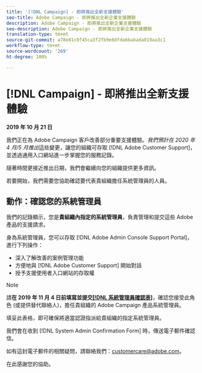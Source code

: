 ```yaml
---
title: '[!DNL Campaign] - 即將推出全新支援體驗'
seo-title: Adobe Campaign - 即將推出全新企業支援體驗
description: Adobe Campaign - 即將推出全新企業支援體驗
seo-description: Adobe Campaign - 即將推出全新企業支援體驗
translation-type: tm+mt
source-git-commit: a78e81c0f45ca3f2fb9e8dfda6babada819aa3c1
workflow-type: tm+mt
source-wordcount: '269'
ht-degree: 100%

---
```



# [!DNL Campaign] - 即將推出全新支援體驗

**2019 年 10 月 21 日**

我們正在為 Adobe Campaign 客戶改善部分重要支援體驗。*我們預計在 2020 年 4 月/5 月推出*&#x200B;這些變更，讓您的組織可存取 [!DNL Adobe Customer Support]，並透過通用入口網站進一步掌握您的服務記錄。

隨著時間更接近推出日期，我們會繼續向您的組織提供更多資訊。

若要開始，我們需要您協助確認要代表貴組織擔任系統管理員的人員。

## 動作：確認您的系統管理員

我們的記錄顯示，您是&#x200B;**貴組織內指定的系統管理員**，負責管理和提交這些 Adobe 產品的支援請求。

身為系統管理員，您可以存取 [!DNL Adobe Admin Console Support Portal]，進行下列操作：

* 深入了解改善的案例管理功能
* 方便地與 [!DNL Adobe Customer Support] 開始對話
* 授予支援使用者入口網站的存取權

>[!NOTE]
>
>請&#x200B;**在 2019 年 11 月 4 日前填寫並提交[[!DNL 系統管理員確認表]](https://adobe.allegiancetech.com/cgi-bin/qwebcorporate.dll?idx=SSSVH6)**，確認您接受此角色 (或提供替代聯絡人)，擔任貴組織的 Adobe Campaign 產品系統管理員。
>
>填妥此表格，即可確保將適當認證指派給貴組織的指定系統管理員。

我們會在收到 [!DNL System Admin Confirmation Form] 時，傳送電子郵件確認信。

如有這封電子郵件的相關疑問，請聯絡我們：customercare@adobe.com。

在此感謝您的協助。
